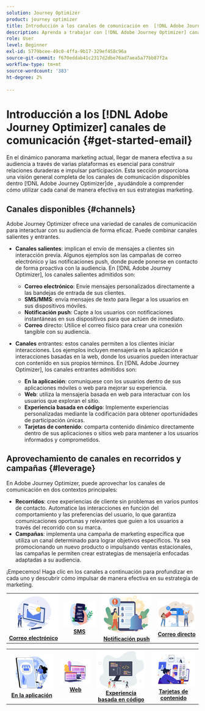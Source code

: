 ```yaml
---
solution: Journey Optimizer
product: journey optimizer
title: Introducción a los canales de comunicación en  [!DNL Adobe Journey Optimizer]
description: Aprenda a trabajar con [!DNL Adobe Journey Optimizer] canales de comunicación.
role: User
level: Beginner
exl-id: 5779bcee-49c0-4ffa-9b17-329ef458c96a
source-git-commit: f670eddab41c2317d2dbe76ad7aea5a77bb87f2a
workflow-type: tm+mt
source-wordcount: '383'
ht-degree: 2%

---
```


# Introducción a los [!DNL Adobe Journey Optimizer] canales de comunicación {#get-started-email}

En el dinámico panorama marketing actual, llegar de manera efectiva a su audiencia a través de varias plataformas es esencial para construir relaciones duraderas e impulsar participación. Esta sección proporciona una visión general completa de los canales de comunicación disponibles dentro [!DNL Adobe Journey Optimizer]de , ayudándole a comprender cómo utilizar cada canal de manera efectiva en sus estrategias marketing.

## Canales disponibles {#channels}

Adobe Journey Optimizer ofrece una variedad de canales de comunicación para interactuar con su audiencia de forma eficaz. Puede combinar canales salientes y entrantes.

* **Canales salientes**: implican el envío de mensajes a clientes sin interacción previa. Algunos ejemplos son las campañas de correo electrónico y las notificaciones push, donde puede ponerse en contacto de forma proactiva con la audiencia. En [!DNL Adobe Journey Optimizer], los canales salientes admitidos son:

   * **Correo electrónico**: Envíe mensajes personalizados directamente a las bandejas de entrada de sus clientes.
   * **SMS/MMS**: envía mensajes de texto para llegar a los usuarios en sus dispositivos móviles.
   * **Notificación push**: Capte a los usuarios con notificaciones instantáneas en sus dispositivos para que actúen de inmediato.
   * **Correo** directo: Utilice el correo físico para crear una conexión tangible con su audiencia.

* **Canales** entrantes: estos canales permiten a los clientes iniciar interacciones. Los ejemplos incluyen mensajería en la aplicación e interacciones basadas en la web, donde los usuarios pueden interactuar con contenido en sus propios términos. En [!DNL Adobe Journey Optimizer], los canales entrantes admitidos son:

   * **En la aplicación**: comuníquese con los usuarios dentro de sus aplicaciones móviles o web para mejorar su experiencia.
   * **Web**: utiliza la mensajería basada en web para interactuar con los usuarios que exploran el sitio.
   * **Experiencia basada en código**: Implemente experiencias personalizadas mediante la codificación para obtener oportunidades de participación únicas.
   * **Tarjetas de contenido**: comparta contenido dinámico directamente dentro de sus aplicaciones o sitios web para mantener a los usuarios informados y comprometidos.

## Aprovechamiento de canales en recorridos y campañas {#leverage}

En Adobe Journey Optimizer, puede aprovechar los canales de comunicación en dos contextos principales:

* **Recorridos**: cree experiencias de cliente sin problemas en varios puntos de contacto. Automatice las interacciones en función del comportamiento y las preferencias del usuario, lo que garantiza comunicaciones oportunas y relevantes que guíen a los usuarios a través del recorrido con su marca.
* **Campañas**: implementa una campaña de marketing específica que utiliza un canal determinado para lograr objetivos específicos. Ya sea promocionando un nuevo producto o impulsando ventas estacionales, las campañas le permiten crear estrategias de mensajería enfocadas adaptadas a su audiencia.

¡Empecemos! Haga clic en los canales a continuación para profundizar en cada uno y descubrir cómo impulsar de manera efectiva en su estrategia de marketing.

<table style="table-layout:fixed"><tr style="border: 0;">
<td><a href="../email/get-started-email.md"><img alt="email" src="assets/do-not-localize/email.png"></a>
<div align="center"><a href="../email/get-started-email.md"><strong>Correo electrónico</strong></a></div></td>
<td><a href="../sms/get-started-sms.md"><img alt="sms" src="assets/do-not-localize/sms.png"></a>
<div align="center"><a href="../sms/get-started-sms.md"><strong>SMS</strong></a></div></td>
<td><a href="../push/get-started-push.md"><img alt="push" src="assets/do-not-localize/push.png"></a>
<div align="center"><a href="../push/get-started-push.md"><strong>Notificación push</strong></a></div></td>
<td><a href="../direct-mail/get-started-direct-mail.md"><img alt="correo directo" src="assets/do-not-localize/direct-mail.jpg"></a>
<div align="center"><a href="../direct-mail/get-started-direct-mail.md"><strong>Correo directo</strong></a></div></td>
</tr></table>

<table style="table-layout:fixed"><tr style="border: 0;">
<td><a href="../in-app/get-started-in-app.md"><img alt="en la aplicación" src="assets/do-not-localize/inapp.jpg"></a>
<div align="center"><a href="../in-app/get-started-in-app.md"><strong>En la aplicación</strong></a></div></td>
<td><a href="../web/get-started-web.md"><img alt="telaraña" src="assets/do-not-localize/web.jpg"></a>
<div align="center"><a href="../web/get-started-web.md"><strong>Web</strong></a></div></td>
<td><a href="../code-based/get-started-code-based.md"><img alt="experiencia basada en código" src="assets/do-not-localize/code.png"></a>
<div align="center"><a href="../code-based/get-started-code-based.md"><strong>Experiencia basada en código</strong></a></div></td>
<td><a href="../content-card/get-started-content-card.md"><img alt="tarjetas de contenido" src="assets/do-not-localize/cards.png"></a>
<div align="center"><a href="../content-card/get-started-content-card.md"><strong>Tarjetas de contenido</strong></a></div></td>
</tr></table>
